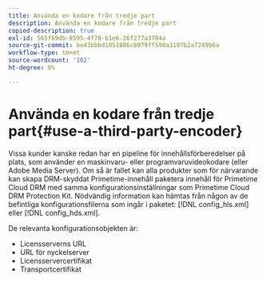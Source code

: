```yaml
---
title: Använda en kodare från tredje part
description: Använda en kodare från tredje part
copied-description: true
exl-id: 565f69db-8595-4f78-b1e6-26f277a3784a
source-git-commit: be43bbbd1051886c8979ff590a3197b2a7249b6a
workflow-type: tm+mt
source-wordcount: '102'
ht-degree: 0%

---
```


# Använda en kodare från tredje part{#use-a-third-party-encoder}

Vissa kunder kanske redan har en pipeline för innehållsförberedelser på plats, som använder en maskinvaru- eller programvaruvideokodare (eller Adobe Media Server). Om så är fallet kan alla produkter som för närvarande kan skapa DRM-skyddat Primetime-innehåll paketera innehåll för Primetime Cloud DRM med samma konfigurationsinställningar som Primetime Cloud DRM Protection Kit. Nödvändig information kan hämtas från någon av de befintliga konfigurationsfilerna som ingår i paketet: [!DNL config_hls.xml] eller [!DNL config_hds.xml].

De relevanta konfigurationsobjekten är:

* Licensserverns URL
* URL för nyckelserver
* Licensservercertifikat
* Transportcertifikat
